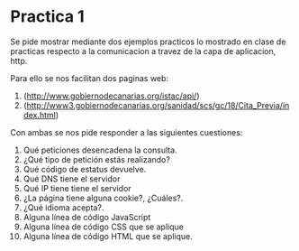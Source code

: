 # Practica 1

Se pide mostrar mediante dos ejemplos practicos lo mostrado en clase de practicas respecto a la comunicacion a travez de la capa de aplicacion, http. 

Para ello se nos facilitan dos paginas web: 

1. (http://www.gobiernodecanarias.org/istac/api/)
2. (http://www3.gobiernodecanarias.org/sanidad/scs/gc/18/Cita_Previa/index.html)

Con ambas se nos pide responder a las siguientes cuestiones: 


1.  Qué peticiones desencadena la consulta.
2.  ¿Qué tipo de petición estás realizando?
3.  Qué código de estatus devuelve.
4.  Qué DNS tiene el servidor
5.  Qué IP tiene tiene el servidor
6.  ¿La página tiene alguna cookie?, ¿Cuáles?.
7.  ¿Qué idioma acepta?.
8.  Alguna línea de código JavaScript
9.  Alguna línea de código CSS que se aplique
10. Alguna línea de código HTML que se aplique.
